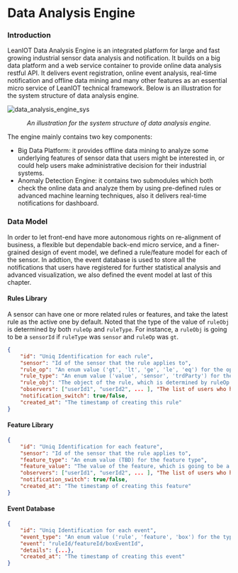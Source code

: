 Data Analysis Engine
===

### Introduction

LeanIOT Data Analysis Engine is an integrated platform for large and fast growing industrial sensor data analysis and notification. It builds on a big data platform and a web service container to provide online data analysis restful API. It delivers event registration, online event analysis, real-time notification and offline data mining and many other features as an essential micro service of LeanIOT technical framework. Below is an illustration for the system structure of data analysis engine. 

![data_analysis_engine_sys](https://github.com/leaniot/data-analysis-engine/blob/master/img/LeanIOT%20Data%20Analysis%20Engine.png)
*<p align="center">An illustration for the system structure of data analysis engine.</p>*

The engine mainly contains two key components:

- Big Data Platform: it provides offline data mining to analyze some underlying features of sensor data that users might be interested in, or could help users make administrative decision for their industrial systems. 
- Anomaly Detection Engine: it contains two submodules which both check the online data and analyze them by using pre-defined rules or advanced machine learning techniques, also it delivers real-time notifications for dashboard. 

### Data Model

In order to let front-end have more autonomous rights on re-alignment of business, a flexible but dependable back-end micro service, and a finer-grained design of event model, we defined a rule/feature model for each of the sensor. In addtion, the event database is used to store all the notifications that users have registered for further statistical analysis and advanced visualization, we also defined the event model at last of this chapter.

#### Rules Library

A sensor can have one or more related rules or features, and take the latest rule as the active one by default. Noted that the type of the value of `ruleObj` is determined by both `ruleOp` and `ruleType`. For instance, a `ruleObj` is going to be a `sensorId` if `ruleType` was `sensor` and `ruleOp` was `gt`.  

```json
{
    "id": "Uniq Identification for each rule",
    "sensor": "Id of the sensor that the rule applies to",
    "rule_op": "An enum value ('gt', 'lt', 'ge', 'le', 'eq') for the operator of the rule",
    "rule_type": "An enum value ('value', 'sensor', 'trdParty') for the data type of the rule",
    "rule_obj": "The object of the rule, which is determined by ruleOp and ruleType",
    "observers": ["userId1", "userId2", ... ], "The list of users who have the rights to subscribe and check the rule", 
    "notification_switch": true/false,
    "created_at": "The timestamp of creating this rule"
}
```

#### Feature Library



```json
{
    "id": "Uniq Identification for each feature",
    "sensor": "Id of the sensor that the rule applies to",
    "feature_type": "An enum value (TBD) for the feature type",
    "feature_value": "The value of the feature, which is going to be a vector or a matrix",
    "observers": ["userId1", "userId2", ... ], "The list of users who have the rights to subscribe and check the rule",
    "notification_switch": true/false, 
    "created_at": "The timestamp of creating this feature"
}
```

#### Event Database



```json
{
	"id": "Uniq Identification for each event",
    "event_type": "An enum value ('rule', 'feature', 'box') for the type of the event",
    "event": "ruleId/featureId/boxEventId",
    "details": {...},
    "created_at": "The timestamp of creating this event"
}
```

